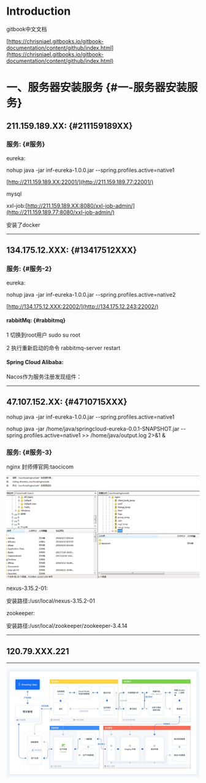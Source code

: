 # Introduction

gitbook中文文档

[https://chrisniael.gitbooks.io/gitbook-documentation/content/github/index.html](https://chrisniael.gitbooks.io/gitbook-documentation/content/github/index.html)

# 一、服务器安装服务 {#一-服务器安装服务}

## 211.159.189.XX: {#211159189XX}

### 服务: {#服务}

eureka:

nohup java -jar inf-eureka-1.0.0.jar --spring.profiles.active=native1

[http://211.159.189.XX:22001/](http://211.159.189.77:22001/)

mysql

xxl-job:[http://211.159.189.XX:8080/xxl-job-admin/](http://211.159.189.77:8080/xxl-job-admin/)

安装了docker



---

## 134.175.12.XXX: {#13417512XXX}

### 服务: {#服务-2}

eureka:

nohup java -jar inf-eureka-1.0.0.jar --spring.profiles.active=native2

[http://134.175.12.XXX:22002/](http://134.175.12.243:22002/)

#### rabbitMq: {#rabbitmq}

1 切换到root用户 sudo su root

2 执行重新启动的命令 rabbitmq-server restart

#### Spring Cloud Alibaba:

Nacos作为服务注册发现组件：

---

## 47.107.152.XX: {#4710715XXX}

nohup java -jar inf-eureka-1.0.0.jar --spring.profiles.active=native1

nohup java -jar /home/java/springcloud-eureka-0.0.1-SNAPSHOT.jar --spring.profiles.active=native1 &gt;&gt; /home/java/output.log 2&gt;&1 &

### 服务: {#服务-3}

nginx 封师傅官网:taocicom

![](/assets/微信截图_20190712114223.png)

nexus-3.15.2-01:

安装路径:/usr/local/nexus-3.15.2-01

zookeeper:

安装路径:/usr/local/zookeeper/zookeeper-3.4.14

---

## 120.79.XXX.221

---

![](/assets/微信图片_20190625154318.jpg)

